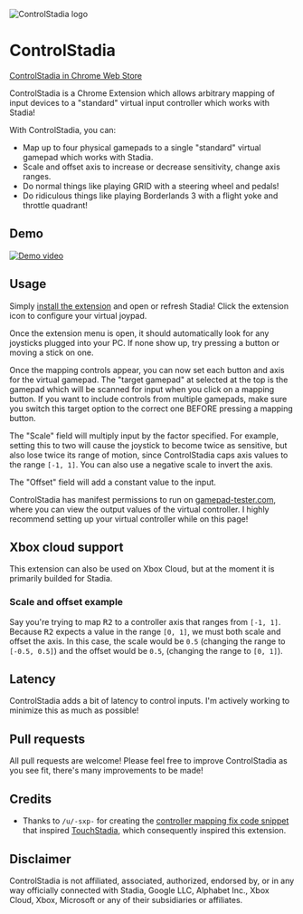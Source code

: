 ![ControlStadia logo](/img/cs-128.png?raw=true "ControlStadia logo")
# ControlStadia
[ControlStadia in Chrome Web Store](https://chrome.google.com/webstore/detail/controlstadia/faodiopjdcjfeflfmeadfkgodcbioejp)

ControlStadia is a Chrome Extension which allows arbitrary mapping of input devices to a "standard" virtual input controller which works with Stadia!

With ControlStadia, you can:

* Map up to four physical gamepads to a single "standard" virtual gamepad which works with Stadia.
* Scale and offset axis to increase or decrease sensitivity, change axis ranges.
* Do normal things like playing GRID with a steering wheel and pedals!
* Do ridiculous things like playing Borderlands 3 with a flight yoke and throttle quadrant!

## Demo
[![Demo video](https://img.youtube.com/vi/cgsf7KFBqUY/0.jpg)](https://www.youtube.com/watch?v=cgsf7KFBqUY)

## Usage
Simply [install the extension](https://chrome.google.com/webstore/detail/controlstadia/faodiopjdcjfeflfmeadfkgodcbioejp) and open or refresh Stadia! Click the extension icon to configure your virtual joypad.

Once the extension menu is open, it should automatically look for any joysticks plugged into your PC. If none show up, try pressing a button or moving a stick on one.

Once the mapping controls appear, you can now set each button and axis for the virtual gamepad. The "target gamepad" at selected at the top is the gamepad which will be scanned for input when you click on a mapping button. If you want to include controls from multiple gamepads, make sure you switch this target option to the correct one BEFORE pressing a mapping button.

The "Scale" field will multiply input by the factor specified. For example, setting this to two will cause the joystick to become twice as sensitive, but also lose twice its range of motion, since ControlStadia caps axis values to the range `[-1, 1]`. You can also use a negative scale to invert the axis.

The "Offset" field will add a constant value to the input.

ControlStadia has manifest permissions to run on [gamepad-tester.com](https://gamepad-tester.com), where you can view the output values of the virtual controller. I highly recommend setting up your virtual controller while on this page!

## Xbox cloud support
This extension can also be used on Xbox Cloud, but at the moment it is primarily builded for Stadia.

### Scale and offset example
Say you're trying to map <kbd>R2</kbd> to a controller axis that ranges from `[-1, 1]`. Because <kbd>R2</kbd> expects a value in the range `[0, 1]`, we must both scale and offset the axis. In this case, the scale would be `0.5` (changing the range to `[-0.5, 0.5]`) and the offset would be `0.5`, (changing the range to `[0, 1]`).

## Latency
ControlStadia adds a bit of latency to control inputs. I'm actively working to minimize this as much as possible!

## Pull requests
All pull requests are welcome! Please feel free to improve ControlStadia as you see fit, there's many improvements to be made!

## Credits
* Thanks to `/u/-sxp-` for creating the [controller mapping fix code snippet](https://www.reddit.com/r/Stadia/comments/f0zir0/its_almost_happening/fh209gm/) that inspired [TouchStadia](https://github.com/ihatecsv/TouchStadia), which consequently inspired this extension.


## Disclaimer
ControlStadia is not affiliated, associated, authorized, endorsed by, or in any way officially connected with Stadia, Google LLC, Alphabet Inc., Xbox Cloud, Xbox, Microsoft or any of their subsidiaries or affiliates.
